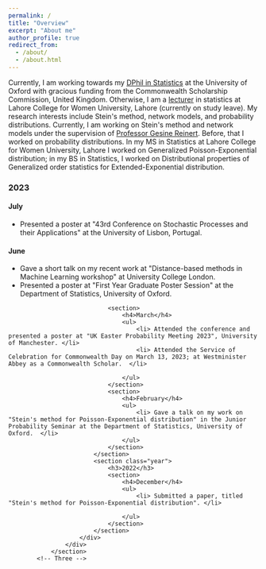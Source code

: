 ```yaml
---
permalink: /
title: "Overview"
excerpt: "About me"
author_profile: true
redirect_from: 
  - /about/
  - /about.html
---
```


Currently, I am working towards my [DPhil in Statistics](https://www.stats.ox.ac.uk/people/anum-fatima) at the University of Oxford with gracious funding from the Commonwealth Scholarship Commission, United Kingdom. Otherwise, I am a [lecturer](https://www.lcwu.edu.pk/anum-fatima.html) in statistics at Lahore College for Women University, Lahore (currently on study leave). My research interests include Stein's method, network models, and probability distributions. Currently, I am working on Stein's method and network models under the supervision of [Professor Gesine Reinert](https://www.stats.ox.ac.uk/people/gesine-reinert). Before, that I worked on probability distributions. In my MS in Statistics at Lahore College for Women University, Lahore I worked on Generalized Poisson-Exponential distribution; in my BS in Statistics, I worked on Distributional properties of Generalized order statistics for Extended-Exponential distribution.

<section id="three">
					<div id="timeline">
						<div>
							<section class="year">
								<h3>2023</h3>
								<section>
									<h4>July</h4>
									<ul>
										<li> Presented a poster at "43rd Conference on Stochastic Processes and their Applications" at the University of Lisbon, Portugal.</li>
									</ul>
								</section>	
								<section>
									<h4>June</h4>
									<ul>
										<li> Gave a short talk on my recent work at "Distance-based methods in Machine Learning workshop" at University College London.  </li>
										<li> Presented a poster at "First Year Graduate Poster Session" at the Department of Statistics, University of Oxford. </li>
									</ul>
								</section>
									
								<section>
									<h4>March</h4>
									<ul>
										<li> Attended the conference and presented a poster at "UK Easter Probability Meeting 2023", University of Manchester. </li>
										<li> Attended the Service of Celebration for Commonwealth Day on March 13, 2023; at Westminister Abbey as a Commonwealth Scholar.  </li>
										
									</ul>
								</section>
								<section>
									<h4>February</h4>
									<ul>
										<li> Gave a talk on my work on "Stein's method for Poisson-Exponential distribution" in the Junior Probability Seminar at the Department of Statistics, University of Oxford.  </li>
									</ul>
								</section>
							</section>
							<section class="year">
								<h3>2022</h3>
								<section>
									<h4>December</h4>
									<ul>
										<li> Submitted a paper, titled "Stein's method for Poisson-Exponential distribution". </li>
										
									</ul>
								</section>
							</section>	
						</div>
					</div>
				</section>
			<!-- Three -->
